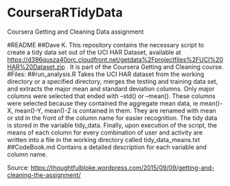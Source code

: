 # CourseraRTidyData
Coursera Getting and Cleaning Data assignment

#README
##Dave K.
This repository contains the necessary script to create a tidy data set out of the UCI HAR Dataset, available at https://d396qusza40orc.cloudfront.net/getdata%2Fprojectfiles%2FUCI%20HAR%20Dataset.zip .  It is part of the Coursera Getting and Cleaning course.
#Files:
##run_analysis.R
Takes the UCI HAR dataset from the working directory or a specified directory, merges the testing and training data set, and extracts the major mean and standard deviation columns.  Only major columns were selected that ended with –std() or –mean().  These columns were selected because they contained the aggregate mean data, ie mean()-X, mean()-Y, mean()-Z is contained in them.  They are renamed with mean or std in the front of the column name for easier recognition.
The tidy data is stored in the variable tidy_data.  Finally, upon execution of the script, the means of each column for every combination of user and activity are written into a file in the working directory called tidy_data_means.txt
##CodeBook.md
Contains a detailed description for each variable and column name.

Source: https://thoughtfulbloke.wordpress.com/2015/09/09/getting-and-cleaning-the-assignment/ 
